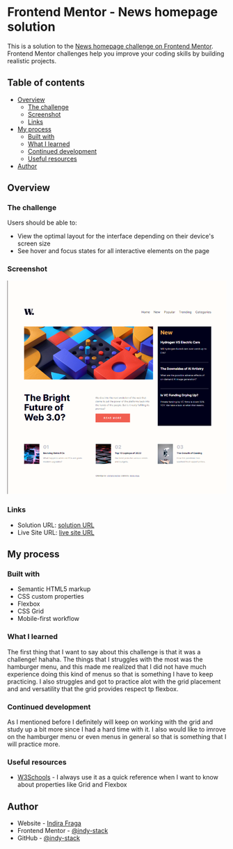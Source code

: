 # Frontend Mentor - News homepage solution

This is a solution to the [News homepage challenge on Frontend Mentor](https://www.frontendmentor.io/challenges/news-homepage-H6SWTa1MFl). Frontend Mentor challenges help you improve your coding skills by building realistic projects. 

## Table of contents

- [Overview](#overview)
  - [The challenge](#the-challenge)
  - [Screenshot](#screenshot)
  - [Links](#links)
- [My process](#my-process)
  - [Built with](#built-with)
  - [What I learned](#what-i-learned)
  - [Continued development](#continued-development)
  - [Useful resources](#useful-resources)
- [Author](#author)


## Overview

### The challenge

Users should be able to:

- View the optimal layout for the interface depending on their device's screen size
- See hover and focus states for all interactive elements on the page

### Screenshot

![desktop design](./assets/images/my-answer-(1440px)-desktop.png)


### Links

- Solution URL: [solution URL ](https://your-solution-url.com)
- Live Site URL: [live site URL](https://indy-stack.github.io/news-homepage-main/)

## My process

### Built with

- Semantic HTML5 markup
- CSS custom properties
- Flexbox
- CSS Grid
- Mobile-first workflow


### What I learned
The first thing that I want to say about this challenge is that it was a challenge! hahaha. The things that I struggles with the most was the hamburger menu, and this made me realized that I did not have much experience doing this kind of menus so that is something I have to keep practicing. I also struggles and got to practice alot with the grid placement and and versatility that the grid provides respect tp flexbox.


### Continued development

As I mentioned before I definitely will keep on working with the grid and study up a bit more since I had a hard time with it. I also would like to imrove on the hamburger menu or even menus in general so that is something that I will practice more.


### Useful resources

- [W3Schools](https://www.w3schools.com/) - I always use it as a quick reference when I want to know about properties like Grid and Flexbox


## Author

- Website - [Indira Fraga](https://indy-stack.github.io/Personal-Portfolio/)
- Frontend Mentor - [@indy-stack](https://www.frontendmentor.io/profile/indy-stack)
- GitHub - [@indy-stack](https://github.com/indy-stack)

